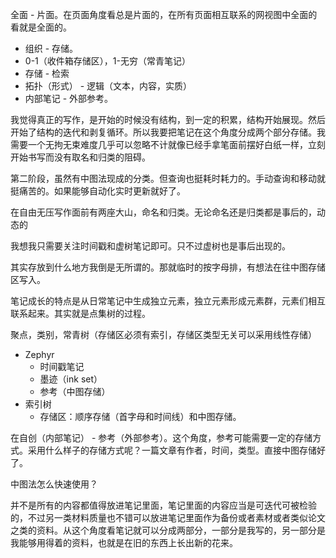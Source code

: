 全面 - 片面。在页面角度看总是片面的，在所有页面相互联系的网视图中全面的看就是全面的。

- 组织 - 存储。
- 0-1（收件箱存储区），1-无穷（常青笔记）
- 存储 - 检索
- 拓扑（形式） - 逻辑（文本，内容，实质）
- 内部笔记 - 外部参考。

我觉得真正的写作，是开始的时候没有结构，到一定的积累，结构开始展现。然后开始了结构的迭代和剥复循环。所以我要把笔记在这个角度分成两个部分存储。我需要一个无拘无束难度几乎可以忽略不计就像已经手拿笔面前摆好白纸一样，立刻开始书写而没有取名和归类的阻碍。



第二阶段，虽然有中图法现成的分类。但查询也挺耗时耗力的。手动查询和移动就挺痛苦的。如果能够自动化实时更新就好了。

在自由无压写作面前有两座大山，命名和归类。无论命名还是归类都是事后的，动态的

我想我只需要关注时间戳和虚树笔记即可。只不过虚树也是事后出现的。

其实存放到什么地方我倒是无所谓的。那就临时的按字母排，有想法在往中图存储区写入。


笔记成长的特点是从日常笔记中生成独立元素，独立元素形成元素群，元素们相互联系起来。其实就是点集树的过程。

聚点，类别，常青树（存储区必须有索引，存储区类型无关可以采用线性存储）

- Zephyr
	- 时间戳笔记
	- 墨迹（ink set）
	- 参考（中图存储）
- 索引树
	- 存储区：顺序存储（首字母和时间线）和中图存储。


在自创（内部笔记） - 参考（外部参考）。这个角度，参考可能需要一定的存储方式。采用什么样子的存储方式呢？一篇文章有作者，时间，类型。直接中图存储好了。


中图法怎么快速使用？


并不是所有的内容都值得放进笔记里面，笔记里面的内容应当是可迭代可被检验的，不过另一类材料质量也不错可以放进笔记里面作为备份或者素材或者类似论文之类的资料。从这个角度看笔记就可以分成两部分，一部分是我写的，另一部分是我能够用得着的资料，也就是在旧的东西上长出新的花来。
